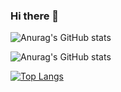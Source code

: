 ### Hi there 👋
![Anurag's GitHub stats](https://github-readme-stats.vercel.app/api?username=AmandaOliveira0212&theme=radical&show_icons=true)

![Anurag's GitHub stats](https://github-readme-stats.vercel.app/api?username=AmandaOliveira0212&&bg_color=deg,red,purple,pink&show_icons=true)

[![Top Langs](https://github-readme-stats.vercel.app/api/top-langs/?username=AmandaOliveira0212)](https://github.com/AmandaOliveira0212/github-readme-stats)
<!--
**AmandaOliveira0212/AmandaOliveira0212** is a ✨ _special_ ✨ repository because its `README.md` (this file) appears on your GitHub profile.

Here are some ideas to get you started:

- 🔭 I’m currently working on ...
- 🌱 I’m currently learning ...
- 👯 I’m looking to collaborate on ...
- 🤔 I’m looking for help with ...
- 💬 Ask me about ...
- 📫 How to reach me: ...
- 😄 Pronouns: ...
- ⚡ Fun fact: ...
-->
